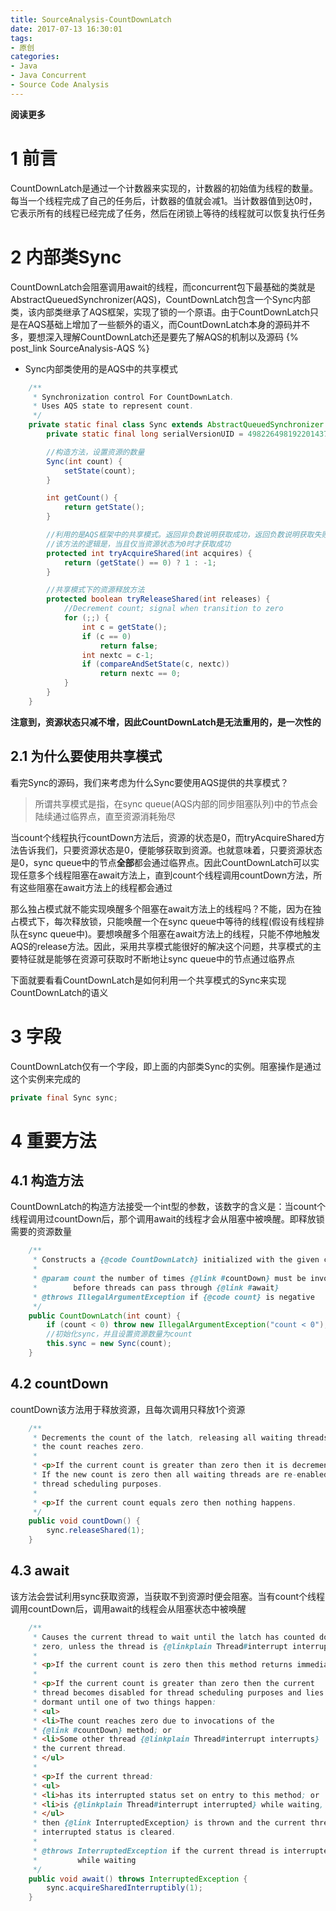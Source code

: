 ```yaml
---
title: SourceAnalysis-CountDownLatch
date: 2017-07-13 16:30:01
tags: 
- 原创
categories: 
- Java
- Java Concurrent
- Source Code Analysis
---
```


**阅读更多**

<!--more-->

# 1 前言

CountDownLatch是通过一个计数器来实现的，计数器的初始值为线程的数量。每当一个线程完成了自己的任务后，计数器的值就会减1。当计数器值到达0时，它表示所有的线程已经完成了任务，然后在闭锁上等待的线程就可以恢复执行任务

# 2 内部类Sync

CountDownLatch会阻塞调用await的线程，而concurrent包下最基础的类就是AbstractQueuedSynchronizer(AQS)，CountDownLatch包含一个Sync内部类，该内部类继承了AQS框架，实现了锁的一个原语。由于CountDownLatch只是在AQS基础上增加了一些额外的语义，而CountDownLatch本身的源码并不多，要想深入理解CountDownLatch还是要先了解AQS的机制以及源码 {% post_link SourceAnalysis-AQS %}

* Sync内部类使用的是AQS中的共享模式

```java
    /**
     * Synchronization control For CountDownLatch.
     * Uses AQS state to represent count.
     */
    private static final class Sync extends AbstractQueuedSynchronizer {
        private static final long serialVersionUID = 4982264981922014374L;

        //构造方法，设置资源的数量
        Sync(int count) {
            setState(count);
        }

        int getCount() {
            return getState();
        }

        //利用的是AQS框架中的共享模式。返回非负数说明获取成功，返回负数说明获取失败
        //该方法的逻辑是，当且仅当资源状态为0时才获取成功
        protected int tryAcquireShared(int acquires) {
            return (getState() == 0) ? 1 : -1;
        }

        //共享模式下的资源释放方法
        protected boolean tryReleaseShared(int releases) {
            //Decrement count; signal when transition to zero
            for (;;) {
                int c = getState();
                if (c == 0)
                    return false;
                int nextc = c-1;
                if (compareAndSetState(c, nextc))
                    return nextc == 0;
            }
        }
    }
```

**注意到，资源状态只减不增，因此CountDownLatch是无法重用的，是一次性的**

## 2.1 为什么要使用共享模式

看完Sync的源码，我们来考虑为什么Sync要使用AQS提供的共享模式？

> 所谓共享模式是指，在sync queue(AQS内部的同步阻塞队列)中的节点会陆续通过临界点，直至资源消耗殆尽

当count个线程执行countDown方法后，资源的状态是0，而tryAcquireShared方法告诉我们，只要资源状态是0，便能够获取到资源。也就意味着，只要资源状态是0，sync queue中的节点**全部**都会通过临界点。因此CountDownLatch可以实现任意多个线程阻塞在await方法上，直到count个线程调用countDown方法，所有这些阻塞在await方法上的线程都会通过

那么独占模式就不能实现唤醒多个阻塞在await方法上的线程吗？不能，因为在独占模式下，每次释放锁，只能唤醒一个在sync queue中等待的线程(假设有线程排队在sync queue中)。要想唤醒多个阻塞在await方法上的线程，只能不停地触发AQS的release方法。因此，采用共享模式能很好的解决这个问题，共享模式的主要特征就是能够在资源可获取时不断地让sync queue中的节点通过临界点

下面就要看看CountDownLatch是如何利用一个共享模式的Sync来实现CountDownLatch的语义

# 3 字段

CountDownLatch仅有一个字段，即上面的内部类Sync的实例。阻塞操作是通过这个实例来完成的

```java
private final Sync sync;
```

# 4 重要方法

## 4.1 构造方法

CountDownLatch的构造方法接受一个int型的参数，该数字的含义是：当count个线程调用过countDown后，那个调用await的线程才会从阻塞中被唤醒。即释放锁需要的资源数量

```java
    /**
     * Constructs a {@code CountDownLatch} initialized with the given count.
     *
     * @param count the number of times {@link #countDown} must be invoked
     *        before threads can pass through {@link #await}
     * @throws IllegalArgumentException if {@code count} is negative
     */
    public CountDownLatch(int count) {
        if (count < 0) throw new IllegalArgumentException("count < 0");
        //初始化sync，并且设置资源数量为count
        this.sync = new Sync(count);
    }
```

## 4.2 countDown

countDown该方法用于释放资源，且每次调用只释放1个资源

```java
    /**
     * Decrements the count of the latch, releasing all waiting threads if
     * the count reaches zero.
     *
     * <p>If the current count is greater than zero then it is decremented.
     * If the new count is zero then all waiting threads are re-enabled for
     * thread scheduling purposes.
     *
     * <p>If the current count equals zero then nothing happens.
     */
    public void countDown() {
        sync.releaseShared(1);
    }
```

## 4.3 await

该方法会尝试利用sync获取资源，当获取不到资源时便会阻塞。当有count个线程调用countDown后，调用await的线程会从阻塞状态中被唤醒

```java
    /**
     * Causes the current thread to wait until the latch has counted down to
     * zero, unless the thread is {@linkplain Thread#interrupt interrupted}.
     *
     * <p>If the current count is zero then this method returns immediately.
     *
     * <p>If the current count is greater than zero then the current
     * thread becomes disabled for thread scheduling purposes and lies
     * dormant until one of two things happen:
     * <ul>
     * <li>The count reaches zero due to invocations of the
     * {@link #countDown} method; or
     * <li>Some other thread {@linkplain Thread#interrupt interrupts}
     * the current thread.
     * </ul>
     *
     * <p>If the current thread:
     * <ul>
     * <li>has its interrupted status set on entry to this method; or
     * <li>is {@linkplain Thread#interrupt interrupted} while waiting,
     * </ul>
     * then {@link InterruptedException} is thrown and the current thread's
     * interrupted status is cleared.
     *
     * @throws InterruptedException if the current thread is interrupted
     *         while waiting
     */
    public void await() throws InterruptedException {
        sync.acquireSharedInterruptibly(1);
    }
```
